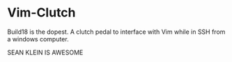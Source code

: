 Vim-Clutch
==========

Build18 is the dopest. 
A clutch pedal to interface with Vim while in SSH from a windows computer.

SEAN KLEIN IS AWESOME 
